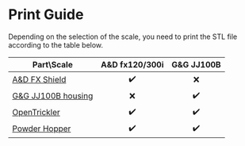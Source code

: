 # Print Guide

Depending on the selection of the scale, you need to print the STL file according to the table below. 

| Part\Scale                                                 | A&D fx120/300i | G&G JJ100B |
| ---------------------------------------------------------- |:--------------:|:----------:|
| [A&D FX Shield](A&D%20FX%20Shield) | ✔️             | ❌          |
| [G&G JJ100B housing](G&G%20JJ100B%20housing)                   | ❌              | ✔️         |
| [OpenTrickler](OpenTrickler)                               | ✔️             | ✔️         |
| [Powder Hopper](Powder%20Hopper)                             | ✔️             | ✔️         |





